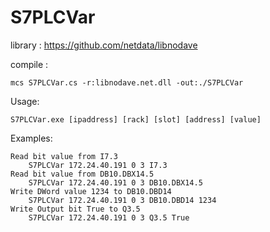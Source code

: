 # S7PLCVar

library : https://github.com/netdata/libnodave

compile :

    mcs S7PLCVar.cs -r:libnodave.net.dll -out:./S7PLCVar

Usage:

    S7PLCVar.exe [ipaddress] [rack] [slot] [address] [value]

Examples: 

    Read bit value from I7.3
        S7PLCVar 172.24.40.191 0 3 I7.3
    Read bit value from DB10.DBX14.5
        S7PLCVar 172.24.40.191 0 3 DB10.DBX14.5
    Write DWord value 1234 to DB10.DBD14
        S7PLCVar 172.24.40.191 0 3 DB10.DBD14 1234
    Write Output bit True to Q3.5
        S7PLCVar 172.24.40.191 0 3 Q3.5 True
